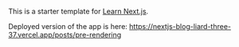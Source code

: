 This is a starter template for [Learn Next.js](https://nextjs.org/learn).

Deployed version of the app is here: https://nextjs-blog-liard-three-37.vercel.app/posts/pre-rendering
